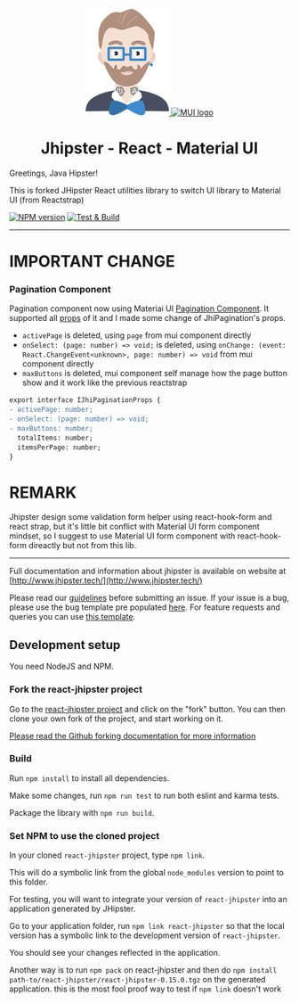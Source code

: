 
<p align="center">
  <a href="http://www.jhipster.tech/" rel="noopener" target="_blank">
    <img width="150" src="https://raw.githubusercontent.com/jhipster/jhipster.github.io/main/images/logo/logo-jhipster2x.png" alt="MUI logo">
  </a>
  <a href="https://mui.com/" rel="noopener" target="_blank">
    <img width="150" src="https://mui.com/static/logo.svg" alt="MUI logo">
  </a>
</p>

<h1 align="center">Jhipster - React - Material UI</h1>

Greetings, Java Hipster!

This is forked JHipster React utilities library to switch UI library to Material UI (from Reactstrap)

[![NPM version][npm-image]][npm-url]
[![Test & Build](https://github.com/wlminus/react-jhipster-mui/actions/workflows/ci.yml/badge.svg)](https://github.com/wlminus/react-jhipster-mui/actions/workflows/ci.yml)

---
# IMPORTANT CHANGE

### Pagination Component
Pagination component now using Materiai UI [Pagination Component](https://mui.com/components/pagination/). It supported all [props](https://mui.com/api/pagination/) of it and I made some change of JhiPagination's props.

* `activePage` is deleted, using `page` from mui component directly
* `onSelect: (page: number) => void;` is deleted, using `onChange: (event: React.ChangeEvent<unknown>, page: number) => void` from mui component directly
* `maxButtons` is deleted, mui component self manage how the page button show and it work like the previous reactstrap

```diff
export interface IJhiPaginationProps {
- activePage: number;
- onSelect: (page: number) => void;
- maxButtons: number;
  totalItems: number;
  itemsPerPage: number;
}
```

# REMARK
Jhipster design some validation form helper using react-hook-form and react strap, but it's little bit conflict with Material UI form component mindset, so I suggest to use Material UI form component with react-hook-form direactly but not from this lib.

---
Full documentation and information about jhipster is available on website at [http://www.jhipster.tech/](http://www.jhipster.tech/)

Please read our [guidelines](https://github.com/jhipster/generator-jhipster/CONTRIBUTING.md#submitting-an-issue) before submitting an issue. If your issue is a bug, please use the bug template pre populated [here](https://github.com/jhipster/generator-jhipster/issues/new). For feature requests and queries you can use [this template][feature-template].

[npm-image]: https://badge.fury.io/js/react-jhipster.svg
[npm-url]: https://npmjs.com/package/react-jhipster-mui

[feature-template]: https://github.com/jhipster/generator-jhipster/issues/new?body=*%20**Overview%20of%20the%20request**%0A%0A%3C!--%20what%20is%20the%20query%20or%20request%20--%3E%0A%0A*%20**Motivation%20for%20or%20Use%20Case**%20%0A%0A%3C!--%20explain%20why%20this%20is%20a%20required%20for%20you%20--%3E%0A%0A%0A*%20**Browsers%20and%20Operating%20System**%20%0A%0A%3C!--%20is%20this%20a%20problem%20with%20all%20browsers%20or%20only%20IE8%3F%20--%3E%0A%0A%0A*%20**Related%20issues**%20%0A%0A%3C!--%20has%20a%20similar%20issue%20been%20reported%20before%3F%20--%3E%0A%0A*%20**Suggest%20a%20Fix**%20%0A%0A%3C!--%20if%20you%20can%27t%20fix%20this%20yourself%2C%20perhaps%20you%20can%20point%20to%20what%20might%20be%0A%20%20causing%20the%20problem%20(line%20of%20code%20or%20commit)%20--%3E

## Development setup

You need NodeJS and NPM.

### Fork the react-jhipster project

Go to the [react-jhipster project](https://github.com/jhipster/react-jhipster) and click on the "fork" button. You can then clone your own fork of the project, and start working on it.

[Please read the Github forking documentation for more information](https://help.github.com/articles/fork-a-repo)

### Build

Run `npm install` to install all dependencies.

Make some changes, run `npm run test` to run both eslint and karma tests.

Package the library with `npm run build`.

### Set NPM to use the cloned project

In your cloned `react-jhipster` project, type `npm link`.

This will do a symbolic link from the global `node_modules` version to point to this folder.

For testing, you will want to integrate your version of `react-jhipster` into an application generated by JHipster.

Go to your application folder, run `npm link react-jhipster` so that the local version has a symbolic link to the development version of `react-jhipster`.

You should see your changes reflected in the application.

Another way is to run `npm pack` on react-jhipster and then do `npm install path-to/react-jhipster/react-jhipster-0.15.0.tgz` on the generated application. this is the most fool proof way to test if `npm link` doesn't work
